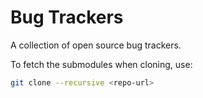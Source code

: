 # Bug Trackers

A collection of open source bug trackers.

To fetch the submodules when cloning, use:

~~~ sh
git clone --recursive <repo-url>
~~~
